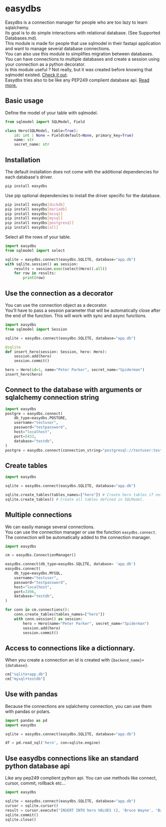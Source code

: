 # easydbs
Easydbs is a connection manager for people who are too lazy to learn sqlalchemy.  
Its goal is to do simple interactions with relational database. (See Supported Databases.md).  
This module is made for people that use sqlmodel in their fastapi application and want to manage several database connections.  
You can also use this module to simplifies migration between databases.  
You can have connections to multiple databases and create a session using your connection as a python decorator.   
Is this module useful ? Not really, but it was created before knowing that sqlmodel existed. [Check it out](https://sqlmodel.tiangolo.com/).  
Easydbs tries also to be like any PEP249 complient database api. [Read more.](https://peps.python.org/pep-0249/)

## Basic usage
Define the model of your table with sqlmodel.
```python
from sqlmodel import SQLModel, Field

class Hero(SQLModel, table=True):  
    id: int | None = Field(default=None, primary_key=True)  
    name: str  
    secret_name: str  
```

## Installation
The default installation does not come with the additional dependencies for each database's driver.

```bash
pip install easydbs
```

Use pip optional dependencies to install the driver specific for the database.
```bash
pip install easydbs[duckdb]
pip install easydbs[mariadb]
pip install easydbs[mssql]
pip install easydbs[mysql]
pip install easydbs[postgresql]
pip install easydbs[all]
```

Select all the rows of your table.
```python
import easydbs
from sqlmodel import select

sqlite = easydbs.connect(easydbs.SQLITE, database="app.db")
with sqlite.session() as session:
    results = session.exec(select(Hero)).all()
    for row in results:
        print(row)
```

## Use the connection as a decorator
You can use the connection object as a decorator.  
You'll have to pass a session parameter that will be automatically close after the end of the function.
This will work with sync and async functions.

```python
import easydbs
from sqlmodel import Session

sqlite = easydbs.connect(easydbs.SQLITE, database="app.db")

@sqlite
def insert_hero(session: Session, hero: Hero):
    session.add(hero)
    session.commit()

hero = Hero(id=1, name="Peter Parker", secret_name="Spiderman")
insert_hero(hero)
```

## Connect to the database with arguments or sqlalchemy connection string
```python
import easydbs
postgre = easydbs.connect(
    db_type=easydbs.POSTGRE,
    username="testuser",
    password="testpassword",
    host="localhost",
    port=5433,
    database="testdb",
)
postgre = easydbs.connect(connection_string="postgresql://testuser:testpassword@localhost:5433/testdb")
```

## Create tables
```python
import easydbs

sqlite = easydbs.connect(easydbs.SQLITE, database="app.db")

sqlite.create_tables(tables_names=["hero"]) # Create hero tables if not exists.
sqlite.create_tables() # Create all tables defined in SQLModel.
```

## Multiple connections
We can easily manage several connections.  
You can use the connection manager or use the function `easydbs.connect`. The connection will be automatically added to the connection manager.

```python
import easydbs

cm = easydbs.ConnectionManager()

easydbs.connect(db_type=easydbs.SQLITE, database= 'app.db')
easydbs.connect(
    db_type=easydbs.MYSQL,
    username="testuser",
    password="testpassword",
    host="localhost",
    port=3306,
    database="testdb",
)

for conn in cm.connections():
    conn.create_tables(tables_names=["hero"])
    with conn.session() as session:
        hero = Hero(name="Peter Parker", secret_name="Spiderman")
        session.add(hero)
        session.commit()
```

## Access to connections like a dictionnary.
When you create a connection an id is created with `{backend_name}+{database}`.
```python
cm["sqlite+app.db"]
cm["mysql+testdb"]
```

## Use with pandas
Because the connections are sqlalchemy connection, you can use them with pandas or polars.

```python
import pandas as pd
import easydbs

sqlite = easydbs.connect(easydbs.SQLITE, database="app.db")

df = pd.read_sql('hero', con=sqlite.engine)
```

## Use easydbs connections like an standard python database api
Like any pep249 complient python api. You can use methods like connect, cursor, commit, rollback etc...
```python
import easydbs

sqlite = easydbs.connect(easydbs.SQLITE, database="app.db")
cursor = sqlite.cursor()
result = cursor.execute("INSERT INTO hero VALUES (2, 'Bruce Wayne', 'Batman')")
sqlite.commit()
sqlite.close()
```

